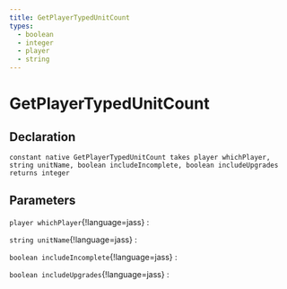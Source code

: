 ```yaml
---
title: GetPlayerTypedUnitCount
types:
  - boolean
  - integer
  - player
  - string
---
```


# GetPlayerTypedUnitCount

## Declaration

```jass
constant native GetPlayerTypedUnitCount takes player whichPlayer, string unitName, boolean includeIncomplete, boolean includeUpgrades returns integer
```

## Parameters
`player whichPlayer`{!language=jass}
: 

`string unitName`{!language=jass}
: 

`boolean includeIncomplete`{!language=jass}
: 

`boolean includeUpgrades`{!language=jass}
: 
